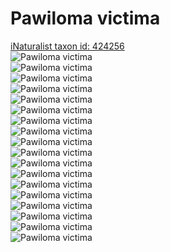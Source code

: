 
Pawiloma victima
================
  
[iNaturalist taxon id: 424256](https://www.inaturalist.org/taxa/424256)  
![Pawiloma victima](https://inaturalist-open-data.s3.amazonaws.com/photos/192322076/medium.jpg)  
![Pawiloma victima](https://inaturalist-open-data.s3.amazonaws.com/photos/192322026/medium.jpg)  
![Pawiloma victima](https://inaturalist-open-data.s3.amazonaws.com/photos/192322120/medium.jpg)  
![Pawiloma victima](https://inaturalist-open-data.s3.amazonaws.com/photos/192322174/medium.jpg)  
![Pawiloma victima](https://inaturalist-open-data.s3.amazonaws.com/photos/170604515/medium.jpeg)  
![Pawiloma victima](https://inaturalist-open-data.s3.amazonaws.com/photos/170604450/medium.jpeg)  
![Pawiloma victima](https://inaturalist-open-data.s3.amazonaws.com/photos/170604467/medium.jpeg)  
![Pawiloma victima](https://inaturalist-open-data.s3.amazonaws.com/photos/170604480/medium.jpeg)  
![Pawiloma victima](https://inaturalist-open-data.s3.amazonaws.com/photos/170604498/medium.jpeg)  
![Pawiloma victima](https://inaturalist-open-data.s3.amazonaws.com/photos/192322076/medium.jpg)  
![Pawiloma victima](https://inaturalist-open-data.s3.amazonaws.com/photos/192322026/medium.jpg)  
![Pawiloma victima](https://inaturalist-open-data.s3.amazonaws.com/photos/192322120/medium.jpg)  
![Pawiloma victima](https://inaturalist-open-data.s3.amazonaws.com/photos/192322174/medium.jpg)  
![Pawiloma victima](https://inaturalist-open-data.s3.amazonaws.com/photos/170604515/medium.jpeg)  
![Pawiloma victima](https://inaturalist-open-data.s3.amazonaws.com/photos/170604450/medium.jpeg)  
![Pawiloma victima](https://inaturalist-open-data.s3.amazonaws.com/photos/170604467/medium.jpeg)  
![Pawiloma victima](https://inaturalist-open-data.s3.amazonaws.com/photos/170604480/medium.jpeg)  
![Pawiloma victima](https://inaturalist-open-data.s3.amazonaws.com/photos/170604498/medium.jpeg)